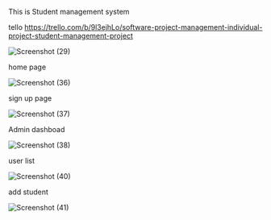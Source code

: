 This is Student management system






tello
https://trello.com/b/9l3ejhLo/software-project-management-individual-project-student-management-project


![Screenshot (29)](https://user-images.githubusercontent.com/49672114/133793111-76f2c28a-a952-4eaf-a849-f8be14007f48.png)


home page

![Screenshot (36)](https://user-images.githubusercontent.com/49672114/133877917-243ecef0-02ce-41dc-8bac-4d693853d95a.png)

sign up page

![Screenshot (37)](https://user-images.githubusercontent.com/49672114/133877959-8507c46b-0c40-4b9d-9ea3-1f3ad1c5b2ff.png)

Admin dashboad 

![Screenshot (38)](https://user-images.githubusercontent.com/49672114/133878003-454fe0c3-1a8b-4c0f-bf8b-142e09a37a47.png)

user list

![Screenshot (40)](https://user-images.githubusercontent.com/49672114/133878040-d1296093-5e9f-4882-8ea3-006ca5c0453b.png)

add student

![Screenshot (41)](https://user-images.githubusercontent.com/49672114/133878068-1520debc-6e23-487c-934b-483e8c4f9534.png)


